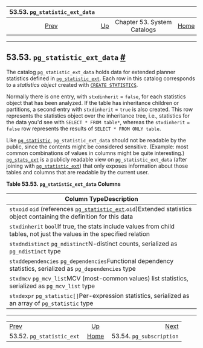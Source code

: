 

|                  53.53. `pg_statistic_ext_data`                  |                                                   |                             |                                                       |                                                                |
| :--------------------------------------------------------------: | :------------------------------------------------ | :-------------------------: | ----------------------------------------------------: | -------------------------------------------------------------: |
| [Prev](catalog-pg-statistic-ext.html "53.52. pg_statistic_ext")  | [Up](catalogs.html "Chapter 53. System Catalogs") | Chapter 53. System Catalogs | [Home](index.html "PostgreSQL 17devel Documentation") |  [Next](catalog-pg-subscription.html "53.54. pg_subscription") |

***

## 53.53. `pg_statistic_ext_data` [#](#CATALOG-PG-STATISTIC-EXT-DATA)

The catalog `pg_statistic_ext_data` holds data for extended planner statistics defined in [`pg_statistic_ext`](catalog-pg-statistic-ext.html "53.52. pg_statistic_ext"). Each row in this catalog corresponds to a *statistics object* created with [`CREATE STATISTICS`](sql-createstatistics.html "CREATE STATISTICS").

Normally there is one entry, with `stxdinherit` = `false`, for each statistics object that has been analyzed. If the table has inheritance children or partitions, a second entry with `stxdinherit` = `true` is also created. This row represents the statistics object over the inheritance tree, i.e., statistics for the data you'd see with `SELECT * FROM table*`, whereas the `stxdinherit` = `false` row represents the results of `SELECT * FROM ONLY table`.

Like [`pg_statistic`](catalog-pg-statistic.html "53.51. pg_statistic"), `pg_statistic_ext_data` should not be readable by the public, since the contents might be considered sensitive. (Example: most common combinations of values in columns might be quite interesting.) [`pg_stats_ext`](view-pg-stats-ext.html "54.28. pg_stats_ext") is a publicly readable view on `pg_statistic_ext_data` (after joining with [`pg_statistic_ext`](catalog-pg-statistic-ext.html "53.52. pg_statistic_ext")) that only exposes information about those tables and columns that are readable by the current user.

**Table 53.53. `pg_statistic_ext_data` Columns**

| Column TypeDescription                                                                                                                                                            |
| --------------------------------------------------------------------------------------------------------------------------------------------------------------------------------- |
| `stxoid` `oid` (references [`pg_statistic_ext`](catalog-pg-statistic-ext.html "53.52. pg_statistic_ext").`oid`)Extended statistics object containing the definition for this data |
| `stxdinherit` `bool`If true, the stats include values from child tables, not just the values in the specified relation                                                            |
| `stxdndistinct` `pg_ndistinct`N-distinct counts, serialized as `pg_ndistinct` type                                                                                                |
| `stxddependencies` `pg_dependencies`Functional dependency statistics, serialized as `pg_dependencies` type                                                                        |
| `stxdmcv` `pg_mcv_list`MCV (most-common values) list statistics, serialized as `pg_mcv_list` type                                                                                 |
| `stxdexpr` `pg_statistic[]`Per-expression statistics, serialized as an array of `pg_statistic` type                                                                               |

***

|                                                                  |                                                       |                                                                |
| :--------------------------------------------------------------- | :---------------------------------------------------: | -------------------------------------------------------------: |
| [Prev](catalog-pg-statistic-ext.html "53.52. pg_statistic_ext")  |   [Up](catalogs.html "Chapter 53. System Catalogs")   |  [Next](catalog-pg-subscription.html "53.54. pg_subscription") |
| 53.52. `pg_statistic_ext`                                        | [Home](index.html "PostgreSQL 17devel Documentation") |                                       53.54. `pg_subscription` |
